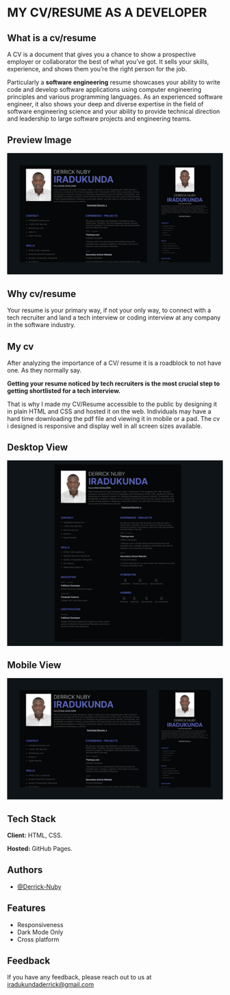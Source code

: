 # MY CV/RESUME AS A DEVELOPER

## What is a cv/resume

A CV is a document that gives you a chance to show a prospective employer or collaborator the best of what you’ve got. It sells your skills, experience, and shows them you’re the right person for the job.

Particularly a **software engineering** resume showcases your ability to write code and develop software applications using computer engineering principles and various programming languages. As an experienced software engineer, it also shows your deep and diverse expertise in the field of software engineering science and your ability to provide technical direction and leadership to large software projects and engineering teams.

## Preview Image

![Picture Demo](./Images/Derrick-IRADUKUNDA-CV-Animate.png)

## Why cv/resume

Your resume is your primary way, if not your only way, to connect with a tech recruiter and land a tech interview or coding interview at any company in the software industry.

## My cv

After analyzing the importance of a CV/ resume it is a roadblock to not have one. As they normally say.

**Getting your resume noticed by tech recruiters is the most crucial step to getting shortlisted for a tech interview.**

That is why I made my CV/Resume accessible to the public by designing it in plain HTML and CSS and hosted it on the web. Individuals may have a hard time downloading the pdf file and viewing it in mobile or a pad. The cv i designed is responsive and display well in all screen sizes available.

## Desktop View

![Destop View](./Images/Derrick-IRADUKUNDA-CV-Desktop.png)

## Mobile View

![Mobile View](./Images/Derrick-IRADUKUNDA-CV-Animate.png)

## Tech Stack

**Client:** HTML, CSS.

**Hosted:** GitHub Pages.

## Authors

- [@Derrick-Nuby](https://github.com/Derrick-Nuby)

## Features

- Responsiveness
- Dark Mode Only
- Cross platform

## Feedback

If you have any feedback, please reach out to us at iradukundaderrick@gmail.com
